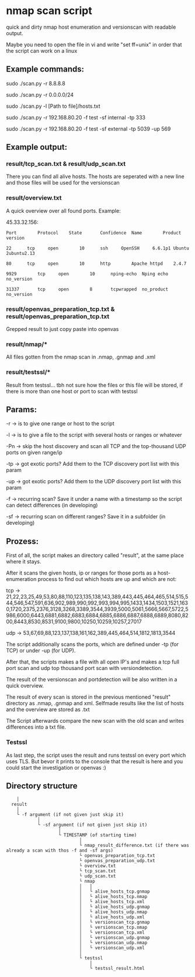 # nmap scan script
quick and dirty nmap host enumeration and versionscan with readable output.

Maybe you need to open the file in vi and write "set ff=unix" in order that the script can work on a linux

## Example commands:
sudo ./scan.py -r 8.8.8.8

sudo ./scan.py -r 0.0.0.0/24

sudo ./scan.py -l [Path to file]/hosts.txt

sudo ./scan.py -r 192.168.80.20 -f test -sf internal -tp 333

sudo ./scan.py -r 192.168.80.20 -f test -sf external -tp 5039 -up 569

## Example output:
### result/tcp_scan.txt & result/udp_scan.txt
There you can find all alive hosts. The hosts are seperated with a new line and those files will be used for the versionscan
### result/overview.txt
A quick overview over all found ports. Example:

45.33.32.156:

	Port		Protocol	State		Confidence	Name		Product		version
  
	22		tcp		open		10		ssh		OpenSSH		6.6.1p1 Ubuntu 2ubuntu2.13
  
	80		tcp		open		10		http		Apache httpd	2.4.7
  
	9929		tcp		open		10		nping-echo	Nping echo	no_version
  
	31337		tcp		open		8		tcpwrapped	no_product	no_version
  
### result/openvas_preparation_tcp.txt & result/openvas_preparation_tcp.txt
Grepped result to just copy paste into openvas
### result/nmap/*
All files gotten from the nmap scan in .nmap, .gnmap and .xml

### result/testssl/*
Result from testssl... tbh not sure how the files or this file will be stored, if there is more than one host or port to scan with testssl

## Params:
-r -> is to give one range or host to the script

-l -> is to give a file to the script with several hosts or ranges or whatever

-Pn -> skip the host discovery and scan all TCP and the top-thousand UDP ports on given range/ip

-tp -> got exotic ports? Add them to the TCP discovery port list with this param

-up -> got exotic ports? Add them to the UDP discovery port list with this param

-f -> recurring scan? Save it under a name with a timestamp so the script can detect differences (in developing)

-sf -> recurring scan on different ranges? Save it in a subfolder (in developing)

## Prozess:
First of all, the script makes an directory called "result", at the same place where it stays.

After it scans the given hosts, ip or ranges for those ports as a host-enumeration process to find out which hosts are up and which are not:

tcp -> 21,22,23,25,49,53,80,88,110,123,135,138,143,389,443,445,464,465,514,515,544,546,547,591,636,902,989,990,992,993,994,995,1433,1434,1503,1521,1630,1720,2375,2376,3128,3268,3389,3544,3939,5000,5061,5666,5667,5722,5986,6000,6443,6881,6882,6883,6884,6885,6886,6887,6888,6889,8080,8200,8443,8530,8531,9100,9800,10250,10259,10257,27017

udp -> 53,67,69,88,123,137,138,161,162,389,445,464,514,1812,1813,3544

The script additionally scans the ports, which are defined under -tp (for TCP) or under -up (for UDP).

After that, the scripts makes a file with all open IP's and makes a tcp full port scan and udp top thousand port scan with versiondetection.

The result of the versionscan and portdetection will be also written in a quick overview.

The result of every scan is stored in the previous mentioned "result" directory as .nmap, .gnmap and xml. Selfmade results like the list of hosts and the overview are stored as .txt

The Script afterwards compare the new scan with the old scan and writes differences into a txt file.

### Testssl
As last step, the script uses the result and runs testssl on every port which uses TLS. But bevor it prints to the console that the result is here and you could start the investigation or openvas :)

## Directory structure
```
    │
  result
    │
    └ -f argument (if not given just skip it)
			│
			└ -sf argument (if not given just skip it)
					│
					└ TIMESTAMP (of starting time)
							│
							└ nmap_result_difference.txt (if there was already a scan with thos -f and -sf args)
							└ openvas_preparation_tcp.txt
							└ openvas_preparation_udp.txt
							└ overview.txt
							└ tcp_scan.txt
							└ udp_scan.txt
							└ nmap
							│	│
							│	└ alive_hosts_tcp.gnmap
							│	└ alive_hosts_tcp.nmap
							│	└ alive_hosts_tcp.xml
							│	└ alive_hosts_udp.gnmap
							│	└ alive_hosts_udp.nmap
							│	└ alive_hosts_udp.xml
							│	└ versionscan_tcp.gnmap
							│	└ versionscan_tcp.nmap
							│	└ versionscan_tcp.xml
							│	└ versionscan_udp.gnmap
							│	└ versionscan_udp.nmap
							│	└ versionscan_udp.xml
							│
							└ testssl
								│
								└ testssl_result.html
```
